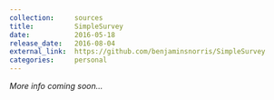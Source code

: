```yaml
---
collection:     sources
title:          SimpleSurvey
date:           2016-05-18
release_date:   2016-08-04
external_link:  https://github.com/benjaminsnorris/SimpleSurvey
categories:     personal
---
```


_More info coming soon…_
